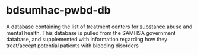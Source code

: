 # bdsumhac-pwbd-db
A database containing the list of treatment centers for substance abuse and mental health. This database is pulled from the SAMHSA government database, and supplemented with information regarding how they treat/accept potential patients with bleeding disorders
